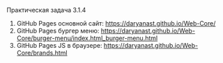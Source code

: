 Практическая задача 3.1.4 

1. GitHub Pages основной сайт: https://daryanast.github.io/Web-Core/
2. GitHub Pages бургер меню: https://daryanast.github.io/Web-Core/burger-menu/index.html_burger-menu.html
3. GitHub Pages JS в браузере: https://daryanast.github.io/Web-Core/brands.html